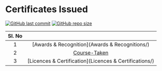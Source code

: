 # Certificates Issued


[![GitHub last commit](https://img.shields.io/github/last-commit/shravan20/certificates)](https://github.com/nathan-abela/HackerRank-Solutions/commits/master)
[![GitHub repo size](https://img.shields.io/github/repo-size/shravan20/certificates)](https://github.com/shravan20/certificates/branches)

| Sl. No  |   |
|:-:|:-:|
| 1  | [Awards & Recognition](Awards & Recognitions/)  |
| 2  | [Course-Taken](Course-Taken/)  |
| 3  | [Licences & Certification](Licences & Certifications/)  |
